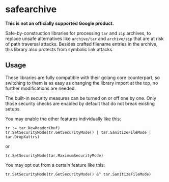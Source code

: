 # safearchive

**This is not an officially supported Google product.**

Safe-by-construction libraries for processing `tar` and `zip` archives, to
replace unsafe alternatives like `archive/tar` and `archive/zip` that are at
risk of path traversal attacks. Besides crafted filename entries in the archive,
this library also protects from symbolic link attacks.

## Usage

These libraries are fully compatible with their golang core counterpart, so
switching to them is as easy as changing the library import at the top, no
further modifications are needed.

The built-in security measures can be turned on or off one by one. Only those
security checks are enabled by default that do not break existing setups.

You may enable the other features individually like this:

```
tr := tar.NewReader(buf)
tr.SetSecurityMode(tr.GetSecurityMode() | tar.SanitizeFileMode | tar.DropXattrs)
```

or

```
tr.SetSecurityMode(tar.MaximumSecurityMode)
```

You may opt out from a certain feature like this:

```
tr.SetSecurityMode(tr.GetSecurityMode() &^ tar.SanitizeFileMode)
```
